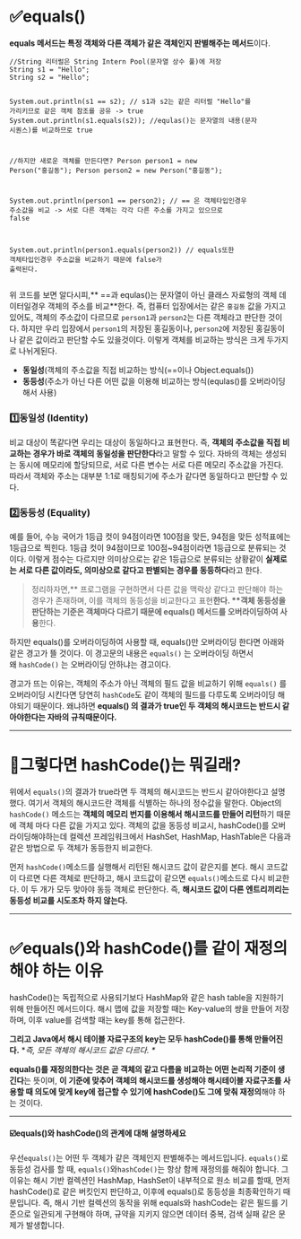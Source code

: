 <h1 id="✅equals">✅equals()</h1>
<p><strong>equals 메서드는 특정 객체와 다른 객체가 같은 객체인지 판별해주는 메서드</strong>이다.</p>
<pre><code class="language-java">//String 리터럴은 String Intern Pool(문자열 상수 풀)에 저장
String s1 = &quot;Hello&quot;;
String s2 = &quot;Hello&quot;;

System.out.println(s1 == s2); // s1과 s2는 같은 리터럴 &quot;Hello&quot;를 가리키므로 같은 객체 참조를 공유 -&gt; true
System.out.println(s1.equals(s2)); //equlas()는 문자열의 내용(문자 시퀀스)를 비교하므로 true

//하지만 새로운 객체를 만든다면?
Person person1 = new Person(&quot;홍길동&quot;);
Person person2 = new Person(&quot;홍길동&quot;);

System.out.println(person1 == person2); // == 은 객체타입인경우 주소값을 비교 -&gt; 서로 다른 객체는 각각 다른 주소를 가지고 있으므로 false

System.out.println(person1.equals(person2)) // equals또한 객체타입인경우 주소값을 비교하기 때문에 false가 출력된다.</code></pre>
<p>위 코드를 보면 알다시피,** ==과 equlas()는 문자열이 아닌 클래스 자료형의 객체 데이터일경우 객체의 주소를 비교**한다.
즉, 컴퓨터 입장에서는 같은 <code>홍길동</code> 값을 가지고 있어도, 객체의 주소값이 다르므로 <code>person1</code>과 <code>person2</code>는 다른 객체라고 판단한 것이다.
하지만 우리 입장에서 <code>person1</code>의 저장된 홍길동이나, <code>person2</code>에 저장된 홍길동이나 같은 값이라고 판단할 수도 있을것이다.
이렇게 객체를 비교하는 방식은 크게 두가지로 나뉘게된다. </p>
<ul>
<li><strong>동일성</strong>(객체의 주소값을 직접 비교하는 방식(==이나 Object.equals())</li>
<li><strong>동등성</strong>(주소가 아닌 다른 어떤 값을 이용해 비교하는 방식(equlas()를 오버라이딩해서 사용)</li>
</ul>
<h3 id="1️⃣동일성-identity">1️⃣동일성 (Identity)</h3>
<p>비교 대상이 똑같다면 우리는 대상이 동일하다고 표현한다. 즉, <strong>객체의 주소값을 직접 비교하는 경우가 바로 객체의 동일성을 판단한다</strong>라고 말할 수 있다.
자바의 객체는 생성되는 동시에 메모리에 할당되므로, 서로 다른 변수는 서로 다른 메모리 주소값을 가진다. 따라서 객체와 주소는 대부분 1:1로 매칭되기에 주소가 같다면 동일하다고 판단할 수 있다.</p>
<h3 id="2️⃣동등성-equality">2️⃣동등성 (Equality)</h3>
<p>예를 들어, 수능 국어가 1등급 컷이 94점이라면 100점을 맞든, 94점을 맞든 성적표에는 1등급으로 찍힌다. 1등급 컷이 94점이므로 100점~94점이라면 1등급으로 분류되는 것이다. 이렇게 점수는 다르지만 의미상으로는 같은 1등급으로 분류되는 상황같이 <strong>실제로는 서로 다른 값이라도, 의미상으로 같다고 판별되는 경우를 동등하다</strong>라고 한다.</p>
<blockquote>
<p>정리하자면,** 프로그램을 구현하면서 다른 값을 맥락상 같다고 판단해야 하는 경우가 존재하며, 이를 객체의 동등성을 비교한다고 표현<strong>한다. **객체 동등성을 판단하는 기준은 객체마다 다르기 때문에 equals() 메서드를 오버라이딩하여 사용</strong>한다.</p>
</blockquote>
<p>하지만 equals()를 오버라이딩하여 사용할 때, equals()만 오버라이딩 한다면 아래와 같은 경고가 뜰 것이다. 이 경고문의 내용은 <code>equals()</code> 는 오버라이딩 하면서 왜 <code>hashCode()</code> 는 오버라이딩 안하냐는 경고이다.
<img alt="" src="https://velog.velcdn.com/images/dev_ssj/post/f49b9284-d2ad-4926-84d7-380b34ebfbd7/image.png" /></p>
<p>경고가 뜨는 이유는, 객체의 주소가 아닌 객체의 필드 값을 비교하기 위해 <code>equals()</code> 를 오버라이딩 시킨다면 당연히 <code>hashCode</code>도 같이 객체의 필드를 다루도록 오버라이딩 해야되기 때문이다. 왜냐하면 <strong>equals() 의 결과가 true인 두 객체의 해시코드는 반드시 같아야한다는 자바의 규칙때문이다.</strong></p>
<hr />
<h1 id="🤔그렇다면-hashcode는-뭐길래">🤔그렇다면 hashCode()는 뭐길래?</h1>
<p>위에서 <code>equals()</code>의 결과가 true라면 두 객체의 해시코드는 반드시 같아야한다고 설명했다.
여기서 객체의 해시코드란 객체를 식별하는 하나의 정수값을 말한다. Object의 <code>hashCode()</code> 메소드는 <strong>객체의 메모리 번지를 이용해서 해시코드를 만들어 리턴</strong>하기 때문에 객체 마다 다른 값을 가지고 있다. 
객체의 값을 동등성 비교시, hashCode()를 오버라이딩해야하는데 컬렉션 프레임워크에서 HashSet, HashMap, HashTable은 다음과 같은 방법으로 두 객체가 동등한지 비교한다.</p>
<p>먼저 <code>hashCode()</code>메소드를 실행해서 리턴된 해시코드 값이 같은지를 본다. 해시 코드값이 다르면 다른 객체로 판단하고, 해시 코드값이 같으면 <code>equals()</code>메소드로 다시 비교한다. 이 두 개가 모두 맞아야 동등 객체로 판단한다. 즉, <strong>해시코드 값이 다른 엔트리끼리는 동등성 비교를 시도조차 하지 않는다.</strong>
<img alt="" src="https://velog.velcdn.com/images/dev_ssj/post/e2c82219-b99e-4397-9d03-585f5397d58a/image.png" /></p>
<hr />
<h1 id="✅equals와-hashcode를-같이-재정의해야-하는-이유">✅equals()와 hashCode()를 같이 재정의해야 하는 이유</h1>
<p>hashCode()는 독립적으로 사용되기보다 HashMap와 같은 hash table을 지원하기 위해 만들어진 메서드이다. 해시 맵에 값을 저장할 때는 Key-value의 쌍을 만들어 저장하며, 이후 value를 검색할 때는 key를 통해 접근한다.</p>
<p><strong>그리고 Java에서 해시 테이블 자료구조의 key는 모두 hashCode()를 통해 만들어진다.</strong>
*<em>즉, 모든 객체의 해시코드 값은 다르다. *</em></p>
<p><strong>equals()를 재정의한다는 것은 곧 객체의 같고 다름을 비교하는 어떤 논리적 기준이 생긴다</strong>는 뜻이며, <strong>이 기준에 맞추어 객체의 해시코드를 생성해야 해시테이블 자료구조를 사용할 때 의도에 맞게 key에 접근할 수 있기에 hashCode()도 그에 맞춰 재정의</strong>해야 하는 것이다.</p>
<hr />
<h4 id="☑️equals와-hashcode의-관계에-대해-설명하세요">☑️equals()와 hashCode()의 관계에 대해 설명하세요</h4>
<p>우선<code>equals()</code>는 어떤 두 객체가 같은 객체인지 판별해주는 메서드입니다.
<code>equals()</code>로 동등성 검사를 할 때, <code>equals()</code>와<code>hashCode()</code>는 항상 함께 재정의를 해줘야 합니다. 그 이유는 해시 기반 컬렉션인 HashMap, HashSet이 내부적으로 원소 비교를 할때, 먼저 hashCode()로 같은 버킷인지 판단하고, 이후에 equals()로 동등성을 최종확인하기 때문입니다.
즉, 해시 기반 컬렉션의 동작을 위해 equals와 hashCode는 같은 필드를 기준으로 일관되게 구현해야 하며, 규약을 지키지 않으면 데이터 중복, 검색 실패 같은 문제가 발생합니다.</p>